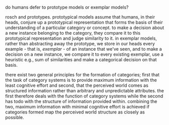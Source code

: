 do humans defer to prototype models or exemplar models?

rosch and prototypes. prototypical models assume that humans, in their heads, conjure up a prototypical representation that forms the basis of their understanding of a particular category or concept. to make a decision about a new instance belonging to the category, they compare it to this prototypical representation and judge similarity to it. in exemplar models, rather than abstracting away the prototype, we store in our heads every example - that is, _exemplar_ - of an instance that we've seen, and to make a decision on a new instance, we compare it to every existing exemplar, use a heuristic e.g., sum of similarities and make a categorical decision on that basis. 

there exist two general principles for the formation of categories; first that the task of category systems is to provide maximum information with the least cognitive effort and second, that the perceived world comes as structured information rather than arbitrary and unpredictable attributes. the first therefore deals with the function of category systems while the second has todo with the structure of information provided within. combining the two, maximum information with minimal cognitive effort is achieved if categories formed map the perceived world structure as closely as possible. 
